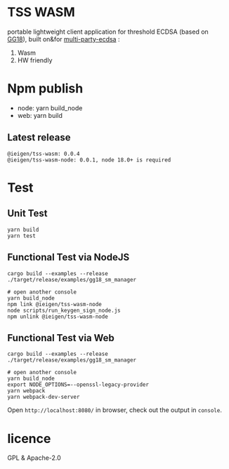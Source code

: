 # TSS WASM
portable lightweight client application for threshold ECDSA (based on [GG18](https://eprint.iacr.org/2019/114.pdf)), built on&for [multi-party-ecdsa](https://github.com/ZenGo-X/multi-party-ecdsa) : 
1) Wasm
2) HW friendly

# Npm publish

* node: yarn build_node
* web: yarn build

## Latest release

```
@ieigen/tss-wasm: 0.0.4
@ieigen/tss-wasm-node: 0.0.1, node 18.0+ is required
```

# Test

## Unit Test
```
yarn build
yarn test
```

## Functional Test via NodeJS
```
cargo build --examples --release
./target/release/examples/gg18_sm_manager

# open another console
yarn build_node
npm link @ieigen/tss-wasm-node
node scripts/run_keygen_sign_node.js
npm unlink @ieigen/tss-wasm-node
```

## Functional Test via Web

```
cargo build --examples --release
./target/release/examples/gg18_sm_manager

# open another console
yarn build_node
export NODE_OPTIONS=--openssl-legacy-provider
yarn webpack
yarn webpack-dev-server
```

Open `http://localhost:8080/` in browser, check out the output in `console`.

# licence
GPL & Apache-2.0
